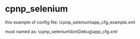 # cpnp_selenium

this example of config file:
\cpnp_selenium\app_cfg_example.xml

must named as:
\cpnp_selenium\bin\Debug\app_cfg.xml 